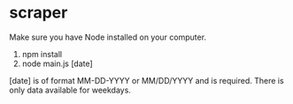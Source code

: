 # scraper

Make sure you have Node installed on your computer.

1. npm install
2. node main.js [date]

[date] is of format MM-DD-YYYY or MM/DD/YYYY and is required. There is only data available for weekdays.
